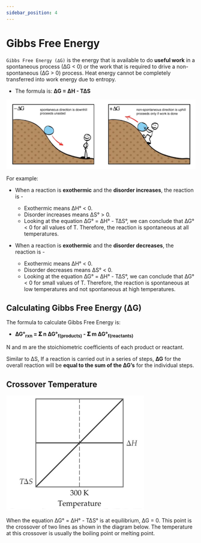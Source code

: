 ```yaml
---
sidebar_position: 4
---
```


# Gibbs Free Energy

`Gibbs Free Energy (∆G)` is the energy that is available to do **useful work** in a spontaneous process (∆G < 0) or the work that is required to drive a non-spontaneous (∆G > 0) process. Heat energy cannot be completely transferred into work energy due to entropy. 

* The formula is: **∆G = ∆H - T∆S**

![Gibbs Free Energy Image](/img/gibbs-free-energy.png)

For example:

* When a reaction is **exothermic** and the **disorder increases**, the reaction is -
    * Exothermic means ∆H° < 0.
    * Disorder increases means ∆S° > 0.
    * Looking at the equation ∆G° = ∆H° - T∆S°, we can conclude that  ∆G° < 0 for all values of T. Therefore, the reaction is spontaneous at all temperatures.

* When a reaction is **exothermic** and the **disorder decreases**, the reaction is -
    * Exothermic means ∆H° < 0.
    * Disorder decreases means ∆S° < 0.
    * Looking at the equation ∆G° = ∆H° - T∆S°, we can conclude that  ∆G° < 0 for small values of T. Therefore, the reaction is spontaneous at low temperatures and not spontaneous at high temperatures.

## Calculating Gibbs Free Energy (ΔG)

The formula to calculate Gibbs Free Energy is: 

* **∆G°<sub>rxn</sub> = 𝚺 n ∆G°<sub>f(products)</sub> - 𝚺 m ∆G°<sub>f(reactants)</sub>**

N and m are the stoichiometric coefficients of each product or reactant.

Similar to ∆S, If a reaction is carried out in a series of steps, **∆G** for the overall reaction will be **equal to the sum of the ∆G’s** for the individual steps.

## Crossover Temperature

![Crossover Temperature Image](/img/crossover-temperature.png)

When the equation ∆G° = ∆H° - T∆S° is at equilibrium,  ∆G = 0. This point is the crossover of two lines as shown in the diagram below. The temperature at this crossover is usually the boiling point or melting point.
